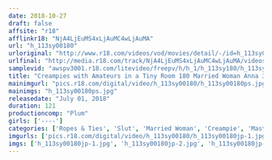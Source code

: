 ```yaml
---
date: 2018-10-27
draft: false
affsite: "r18"
afflinkr18: "NjA4LjEuMS4xLjAuMC4wLjAuMA"
url: "h_113sy00180"
urloriginal: "http://www.r18.com/videos/vod/movies/detail/-/id=h_113sy00180"
urlfinal: "http://media.r18.com/track/NjA4LjEuMS4xLjAuMC4wLjAuMA/videos/vod/movies/detail/-/id=h_113sy00180"
samplevid: "awspv3001.r18.com/litevideo/freepv/h/h_1/h_113sy180/h_113sy180_dmb_w.mp4"
title: "Creampies with Amateurs in a Tiny Room 180 Married Woman Anna 30 Years Old Super Sensitive This Wife Felt Pleasure From Being Shamed In Front Of Others"
mainimgurl: "pics.r18.com/digital/video/h_113sy00180/h_113sy00180ps.jpg"
mainimgs: "h_113sy00180ps.jpg"
releasedate: "July 01, 2018"
duration: 121
productioncomp: "Plum"
girls: ['----']
categories: ['Ropes & Ties', 'Slut', 'Married Woman', 'Creampie', 'Masturbation', 'Hi-Def']
imgurls: ['pics.r18.com/digital/video/h_113sy00180/h_113sy00180jp-1.jpg', 'pics.r18.com/digital/video/h_113sy00180/h_113sy00180jp-2.jpg', 'pics.r18.com/digital/video/h_113sy00180/h_113sy00180jp-3.jpg', 'pics.r18.com/digital/video/h_113sy00180/h_113sy00180jp-4.jpg', 'pics.r18.com/digital/video/h_113sy00180/h_113sy00180jp-5.jpg', 'pics.r18.com/digital/video/h_113sy00180/h_113sy00180jp-6.jpg', 'pics.r18.com/digital/video/h_113sy00180/h_113sy00180jp-7.jpg', 'pics.r18.com/digital/video/h_113sy00180/h_113sy00180jp-8.jpg', 'pics.r18.com/digital/video/h_113sy00180/h_113sy00180jp-9.jpg', 'pics.r18.com/digital/video/h_113sy00180/h_113sy00180jp-10.jpg', 'pics.r18.com/digital/video/h_113sy00180/h_113sy00180jp-11.jpg', 'pics.r18.com/digital/video/h_113sy00180/h_113sy00180jp-12.jpg', 'pics.r18.com/digital/video/h_113sy00180/h_113sy00180jp-13.jpg', 'pics.r18.com/digital/video/h_113sy00180/h_113sy00180jp-14.jpg', 'pics.r18.com/digital/video/h_113sy00180/h_113sy00180jp-15.jpg', 'pics.r18.com/digital/video/h_113sy00180/h_113sy00180jp-16.jpg', 'pics.r18.com/digital/video/h_113sy00180/h_113sy00180jp-17.jpg', 'pics.r18.com/digital/video/h_113sy00180/h_113sy00180jp-18.jpg', 'pics.r18.com/digital/video/h_113sy00180/h_113sy00180jp-19.jpg', 'pics.r18.com/digital/video/h_113sy00180/h_113sy00180jp-20.jpg']
imgs: ['h_113sy00180jp-1.jpg', 'h_113sy00180jp-2.jpg', 'h_113sy00180jp-3.jpg', 'h_113sy00180jp-4.jpg', 'h_113sy00180jp-5.jpg', 'h_113sy00180jp-6.jpg', 'h_113sy00180jp-7.jpg', 'h_113sy00180jp-8.jpg', 'h_113sy00180jp-9.jpg', 'h_113sy00180jp-10.jpg', 'h_113sy00180jp-11.jpg', 'h_113sy00180jp-12.jpg', 'h_113sy00180jp-13.jpg', 'h_113sy00180jp-14.jpg', 'h_113sy00180jp-15.jpg', 'h_113sy00180jp-16.jpg', 'h_113sy00180jp-17.jpg', 'h_113sy00180jp-18.jpg', 'h_113sy00180jp-19.jpg', 'h_113sy00180jp-20.jpg']
---
```

